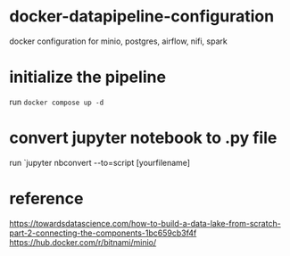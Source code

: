# docker-datapipeline-configuration
docker configuration for minio, postgres, airflow, nifi, spark

# initialize the pipeline
run `docker compose up -d`

# convert jupyter notebook to .py file
run `jupyter nbconvert --to=script [yourfilename]
# reference
https://towardsdatascience.com/how-to-build-a-data-lake-from-scratch-part-2-connecting-the-components-1bc659cb3f4f
https://hub.docker.com/r/bitnami/minio/
